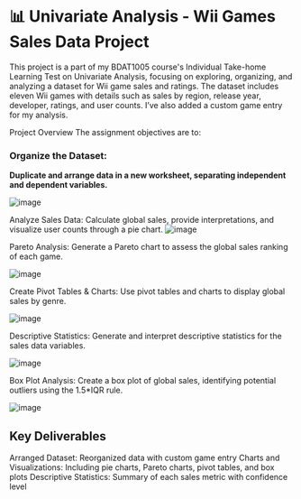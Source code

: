 # 📊 Univariate Analysis - Wii Games Sales Data Project


This project is a part of my BDAT1005 course's Individual Take-home Learning Test on Univariate Analysis, focusing on exploring, organizing, and analyzing a dataset for Wii game sales and ratings. The dataset includes eleven Wii games with details such as sales by region, release year, developer, ratings, and user counts. I’ve also added a custom game entry for my analysis.

Project Overview
The assignment objectives are to:

### Organize the Dataset: 
**Duplicate and arrange data in a new worksheet, separating independent and dependent variables.**

![image](https://github.com/user-attachments/assets/55b14769-d7da-4938-b935-89eb9bdfd2f7)

Analyze Sales Data: Calculate global sales, provide interpretations, and visualize user counts through a pie chart.
![image](https://github.com/user-attachments/assets/3227fe7a-1f04-4a98-9912-914780020fa3)


Pareto Analysis: Generate a Pareto chart to assess the global sales ranking of each game.

![image](https://github.com/user-attachments/assets/8c387419-410d-4db9-ad0a-0ce7554e0ed6)


Create Pivot Tables & Charts: Use pivot tables and charts to display global sales by genre.

![image](https://github.com/user-attachments/assets/733e7c5c-c76c-4cdc-ab68-79b092caa37d)


Descriptive Statistics: Generate and interpret descriptive statistics for the sales data variables.

![image](https://github.com/user-attachments/assets/a7cf1fbc-b5ef-47d5-8e23-87b8e1096d53)


Box Plot Analysis: Create a box plot of global sales, identifying potential outliers using the 1.5*IQR rule.

![image](https://github.com/user-attachments/assets/acb796d4-3468-4f50-9ff9-836578edbe17)


## Key Deliverables

Arranged Dataset: Reorganized data with custom game entry
Charts and Visualizations: Including pie charts, Pareto charts, pivot tables, and box plots
Descriptive Statistics: Summary of each sales metric with confidence level
